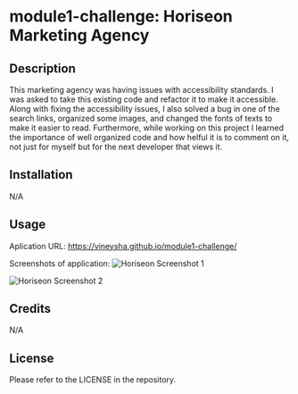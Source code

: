 # module1-challenge: Horiseon Marketing Agency

## Description

This marketing agency was having issues with accessibility standards. I was asked to take this existing code and refactor it to make it accessible. Along with fixing the accessibility issues, I also solved a bug in one of the search links, organized some images, and  changed the fonts of texts to make it easier to read. Furthermore, while working on this project I learned the importance of well organized code and how helful it is to comment on it, not just for myself but for the next developer that views it.


## Installation

N/A

## Usage

Aplication URL:
https://vineysha.github.io/module1-challenge/

Screenshots of application:
![Horiseon Screenshot 1](https://github.com/Vineysha/module1-challenge/assets/88559904/e9304dc4-2bad-4ae8-8362-c5bfd4e51dcb)

![Horiseon Screenshot 2](https://github.com/Vineysha/module1-challenge/assets/88559904/ea1a4708-e624-435a-96c0-2c3bebe78f6b)

## Credits

N/A

## License

Please refer to the LICENSE in the repository.